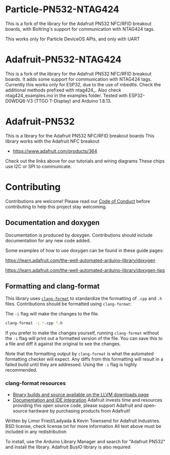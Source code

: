 # Particle-PN532-NTAG424

This is a fork of the library for the Adafruit PN532 NFC/RFID breakout boards,
with Boltring's support for communication with NTAG424 tags.

This works only for Particle DeviceOS APIs, and only with UART

# Adafruit-PN532-NTAG424

This is a fork of the library for the Adafruit PN532 NFC/RFID breakout boards.
It adds some support for communication with NTAG424 tags.
Currently this works only for ESP32, due to the use of mbedtls.
Check the additional methods prefixed with ntag424_.
Also check ntag424_examples.ino in the examples folder.
Tested with ESP32-D0WDQ6-V3 (TTGO T-Display) and Arduino 1.8.13.

# Adafruit-PN532

This is a library for the Adafruit PN532 NFC/RFID breakout boards
This library works with the Adafruit NFC breakout

  * https://www.adafruit.com/products/364

Check out the links above for our tutorials and wiring diagrams
These chips use I2C or SPI to communicate.


# Contributing

Contributions are welcome! Please read our [Code of Conduct](https://github.com/adafruit/Adafruit-PN532/blob/master/CODE_OF_CONDUCT.md>)
before contributing to help this project stay welcoming.

## Documentation and doxygen
Documentation is produced by doxygen. Contributions should include documentation for any new code added.

Some examples of how to use doxygen can be found in these guide pages:

https://learn.adafruit.com/the-well-automated-arduino-library/doxygen

https://learn.adafruit.com/the-well-automated-arduino-library/doxygen-tips

## Formatting and clang-format
This library uses [`clang-format`](https://releases.llvm.org/download.html) to standardize the formatting of `.cpp` and `.h` files.
Contributions should be formatted using `clang-format`:

The `-i` flag will make the changes to the file.
```bash
clang-format -i *.cpp *.h
```
If you prefer to make the changes yourself, running `clang-format` without the `-i` flag will print out a formatted version of the file. You can save this to a file and diff it against the original to see the changes.

Note that the formatting output by `clang-format` is what the automated formatting checker will expect. Any diffs from this formatting will result in a failed build until they are addressed. Using the `-i` flag is highly recommended.

### clang-format resources
  * [Binary builds and source available on the LLVM downloads page](https://releases.llvm.org/download.html)
  * [Documentation and IDE integration](https://clang.llvm.org/docs/ClangFormat.html)
Adafruit invests time and resources providing this open source code,
please support Adafruit and open-source hardware by purchasing
products from Adafruit!

Written by Limor Fried/Ladyada & Kevin Townsend for Adafruit Industries.
BSD license, check license.txt for more information
All text above must be included in any redistribution

To install, use the Arduino Library Manager and search for "Adafruit PN532" and install the library. Adafruit BusIO library is also required
